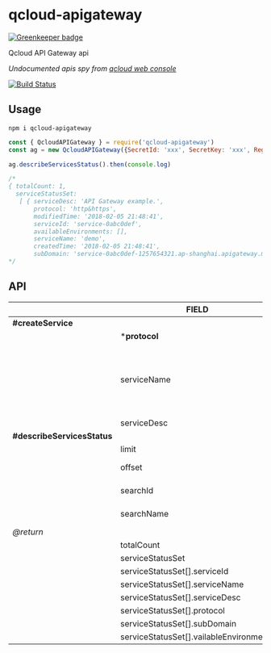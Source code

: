# qcloud-apigateway

[![Greenkeeper badge](https://badges.greenkeeper.io/vitarn/qcloud-apigateway.svg)](https://greenkeeper.io/)

Qcloud API Gateway api

_Undocumented apis spy from [qcloud web console](https://console.qcloud.com/apigateway)_

[![Build Status](https://travis-ci.org/vitarn/qcloud-apigateway.svg?branch=master)](https://travis-ci.org/vitarn/qcloud-apigateway)

## Usage

`npm i qcloud-apigateway`

```js
const { QcloudAPIGateway } = require('qcloud-apigateway')
const ag = new QcloudAPIGateway({SecretId: 'xxx', SecretKey: 'xxx', Region: 'sh'})

ag.describeServicesStatus().then(console.log)

/*
{ totalCount: 1,
  serviceStatusSet:
   [ { serviceDesc: 'API Gateway example.',
       protocol: 'http&https',
       modifiedTime: '2018-02-05 21:48:41',
       serviceId: 'service-0abc0def',
       availableEnvironments: [],
       serviceName: 'demo',
       createdTime: '2018-02-05 21:48:41',
       subDomain: 'service-0abc0def-1257654321.ap-shanghai.apigateway.myqcloud.com' } ] }
*/
```

## API

|   | FIELD | TYPE | DESCRIPTION | REMARK |
| - | ---   | ---  | ---         | ---    |
| **#createService** |
|   | ***protocol** | `http | https | http&https` | |
|   | serviceName | `string` | Service name is **NOT** unique. If leave blank server will generate a random one. | max 50, a-z, A-Z, 0-9, _ |
|   | serviceDesc | `string` |
| **#describeServicesStatus** |
|   | limit | `number` | | 0 - 100 |
|   | offset | `number` | | 0 - INFINITY |
|   | searchId | `string` | Search by service id. | Starts with `service-` |
|   | searchName | `string` | Search by service name. | Starts with `service-` |
| _@return_ |
|   | totalCount | `number` |
|   | serviceStatusSet | `[]` |
|   | serviceStatusSet[].serviceId | `string` |
|   | serviceStatusSet[].serviceName | `string` |
|   | serviceStatusSet[].serviceDesc | `string` |
|   | serviceStatusSet[].protocol | `http | https | http&https` |
|   | serviceStatusSet[].subDomain | `string` |
|   | serviceStatusSet[].vailableEnvironments | `[]` |
